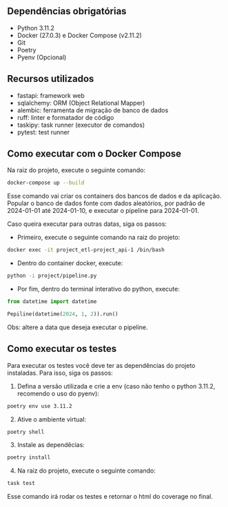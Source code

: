 ## Dependências obrigatórias

* Python 3.11.2
* Docker (27.0.3) e Docker Compose (v2.11.2)
* Git
* Poetry
* Pyenv (Opcional)


## Recursos utilizados

- fastapi: framework web
- sqlalchemy: ORM (Object Relational Mapper)
- alembic: ferramenta de migração de banco de dados
- ruff: linter e formatador de código
- taskipy: task runner (executor de comandos)
- pytest: test runner

## Como executar com o Docker Compose

Na raiz do projeto, execute o seguinte comando:
```bash
docker-compose up --build
```

Esse comando vai criar os containers dos bancos de dados e da aplicação. Popular
o banco de dados fonte com dados aleatórios, por padrão de 2024-01-01 até 2024-01-10,
e executar o pipeline para 2024-01-01.

Caso queira executar para outras datas, siga os passos:

* Primeiro, execute o seguinte comando na raiz do projeto:
```bash
docker exec -it project_etl-project_api-1 /bin/bash
```

* Dentro do container docker, execute:

```bash
python -i project/pipeline.py
```

* Por fim, dentro do terminal interativo do python, execute:

```python
from datetime import datetime

Pepiline(datetime(2024, 1, 2)).run()
```

Obs: altere a data que deseja executar o pipeline.

## Como executar os testes

Para executar os testes você deve ter as dependências do projeto instaladas.
Para isso, siga os passos:

1. Defina a versão utilizada e crie a env (caso não tenho o python 3.11.2, recomendo o uso do pyenv):
```bash
poetry env use 3.11.2
```

2. Ative o ambiente virtual:
```bash
poetry shell
```

3. Instale as dependêcias:
```bash
poetry install
```

4. Na raiz do projeto, execute o seguinte comando:

```bash
task test
```

Esse comando irá rodar os testes e retornar o html do coverage no final.